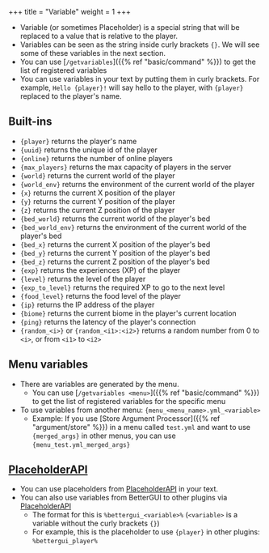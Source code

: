 +++
title = "Variable"
weight = 1
+++

* Variable (or sometimes Placeholder) is a special string that will be replaced to a value that is relative to the player.
* Variables can be seen as the string inside curly brackets `{}`. We will see some of these variables in the next section.
* You can use [`/getvariables`]({{% ref "basic/command" %}}) to get the list of registered variables
* You can use variables in your text by putting them in curly brackets. For example, `Hello {player}!` will say hello to the player, with `{player}` replaced to the player's name.

## Built-ins

* `{player}` returns the player's name
* `{uuid}` returns the unique id of the player
* `{online}` returns the number of online players
* `{max_players}` returns the max capacity of players in the server
* `{world}` returns the current world of the player
* `{world_env}` returns the environment of the current world of the player
* `{x}` returns the current X position of the player
* `{y}` returns the current Y position of the player
* `{z}` returns the current Z position of the player
* `{bed_world}` returns the current world of the player's bed
* `{bed_world_env}` returns the environment of the current world of the player's bed
* `{bed_x}` returns the current X position of the player's bed
* `{bed_y}` returns the current Y position of the player's bed
* `{bed_z}` returns the current Z position of the player's bed
* `{exp}` returns the experiences (XP) of the player
* `{level}` returns the level of the player
* `{exp_to_level}` returns the required XP to go to the next level
* `{food_level}` returns the food level of the player
* `{ip}` returns the IP address of the player
* `{biome}` returns the current biome in the player's current location
* `{ping}` returns the latency of the player's connection
* `{random_<i>}` or `{random_<i1>:<i2>}` returns a random number from 0 to `<i>`, or from `<i1>` to `<i2>`

## Menu variables

* There are variables are generated by the menu.
  * You can use [`/getvariables <menu>`]({{% ref "basic/command" %}}) to get the list of registered variables for the specific menu
* To use variables from another menu: `{menu_<menu_name>.yml_<variable>`
  * Example: If you use [Store Argument Processor]({{% ref "argument/store" %}}) in a menu called `test.yml` and want to use `{merged_args}` in other menus, you can use `{menu_test.yml_merged_args}`

## [PlaceholderAPI](https://www.spigotmc.org/resources/placeholderapi.6245/)

* You can use placeholders from [PlaceholderAPI](https://www.spigotmc.org/resources/placeholderapi.6245/) in your text.
* You can also use variables from BetterGUI to other plugins via [PlaceholderAPI](https://www.spigotmc.org/resources/placeholderapi.6245/)
  * The format for this is `%bettergui_<variable>%` (`<variable>` is a variable without the curly brackets `{}`)
  * For example, this is the placeholder to use `{player}` in other plugins: `%bettergui_player%`
